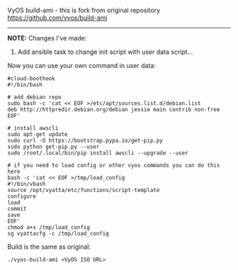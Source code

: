 VyOS build-ami - this is fork from original repository https://github.com/vyos/build-ami

--------------

**NOTE:**
Changes I've made:
1. Add ansible task to change init script with user data script... 

Now you can use your own command in user data:

```
#cloud-boothook
#!/bin/bash

# add debian repo
sudo bash -c 'cat << EOF >/etc/apt/sources.list.d/debian.list
deb http://httpredir.debian.org/debian jessie main contrib non-free
EOF'

# install awscli
sudo apt-get update
sudo curl -O https://bootstrap.pypa.io/get-pip.py
sudo python get-pip.py --user
sudo /root/.local/bin/pip install awscli --upgrade --user

# if you need to load config or other vyos commands you can do this here
bash -c 'cat << EOF >/tmp/load_config
#!/bin/vbash
source /opt/vyatta/etc/functions/script-template
configure
load
commit
save
EOF'
chmod a+x /tmp/load_config
sg vyattacfg -c /tmp/load_config
```



Build is the same as original:
```
./vyos-build-ami <VyOS ISO URL>
```


